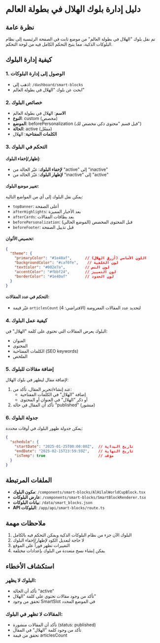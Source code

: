 # دليل إدارة بلوك الهلال في بطولة العالم

## نظرة عامة
تم نقل بلوك "الهلال في بطولة العالم" من موضع ثابت في الصفحة الرئيسية إلى نظام البلوكات الذكية، مما يتيح التحكم الكامل فيه من لوحة التحكم.

## كيفية إدارة البلوك

### 1. الوصول إلى إدارة البلوكات
- اذهب إلى: `/dashboard/smart-blocks`
- ابحث عن بلوك "الهلال في بطولة العالم"

### 2. خصائص البلوك
- **الاسم**: الهلال في بطولة العالم
- **النوع**: custom (مخصص)
- **الموضع**: beforePersonalization (قبل قسم "محتوى ذكي مخصص لك")
- **الحالة**: active (مفعّل)
- **الكلمات المفتاحية**: الهلال

### 3. التحكم في البلوك

#### إظهار/إخفاء البلوك:
- **لإخفاء البلوك**: غيّر الحالة من "active" إلى "inactive"
- **لإظهار البلوك**: غيّر الحالة من "inactive" إلى "active"

#### تغيير موضع البلوك:
يمكن نقل البلوك إلى أي من المواضع التالية:
- `topBanner`: أعلى الصفحة
- `afterHighlights`: بعد الأخبار المميزة
- `afterCards`: بعد بطاقات المقالات
- `beforePersonalization`: قبل المحتوى المخصص (الموضع الحالي)
- `beforeFooter`: قبل تذييل الصفحة

#### تخصيص الألوان:
```json
{
  "theme": {
    "primaryColor": "#1e40af",      // اللون الأساسي (أزرق الهلال)
    "backgroundColor": "#caf0fe",    // لون الخلفية
    "textColor": "#002e7a",         // لون النص
    "accentColor": "#fbbf24",       // لون التمييز
    "borderColor": "#1e40af"        // لون الحدود
  }
}
```

#### التحكم في عدد المقالات:
- غيّر قيمة `articlesCount` لتحديد عدد المقالات المعروضة (الافتراضي: 4)

### 4. كيفية عمل البلوك

البلوك يعرض المقالات التي تحتوي على كلمة "الهلال" في:
- العنوان
- المحتوى
- الكلمات المفتاحية (SEO keywords)
- الملخص

### 5. إضافة مقالات للبلوك

لإضافة مقال ليظهر في بلوك الهلال:
1. عند إنشاء/تحرير المقال، تأكد من:
   - إضافة "الهلال" في الكلمات المفتاحية
   - أو ذكر "الهلال" في العنوان أو المحتوى
2. تأكد أن المقال في حالة "published" (منشور)

### 6. جدولة البلوك

يمكن جدولة ظهور البلوك في أوقات محددة:
```json
{
  "schedule": {
    "startDate": "2025-01-25T00:00:00Z",  // تاريخ البداية
    "endDate": "2025-02-15T23:59:59Z",    // تاريخ النهاية
    "isTemp": true                        // مؤقت
  }
}
```

## الملفات المرتبطة

- **مكون البلوك**: `/components/smart-blocks/AlHilalWorldCupBlock.tsx`
- **عارض البلوكات**: `/components/smart-blocks/SmartBlockRenderer.tsx`
- **بيانات البلوكات**: `/data/smart_blocks.json`
- **API البلوكات**: `/app/api/smart-blocks/route.ts`

## ملاحظات مهمة

1. البلوك الآن جزء من نظام البلوكات الذكية ويمكن التحكم فيه بالكامل
2. لا حاجة لتعديل الكود لإظهار/إخفاء البلوك
3. التغييرات تظهر فوراً على الموقع
4. يمكن إنشاء نسخ متعددة من البلوك بإعدادات مختلفة

## استكشاف الأخطاء

### البلوك لا يظهر:
- تأكد أن الحالة "active"
- تأكد من وجود مقالات تحتوي على كلمة "الهلال"
- تحقق من وجود SmartSlot في الموضع المحدد

### المقالات لا تظهر في البلوك:
- تأكد أن المقالات منشورة (status: published)
- تأكد من وجود كلمة "الهلال" في المقال
- تحقق من قيمة articlesCount 